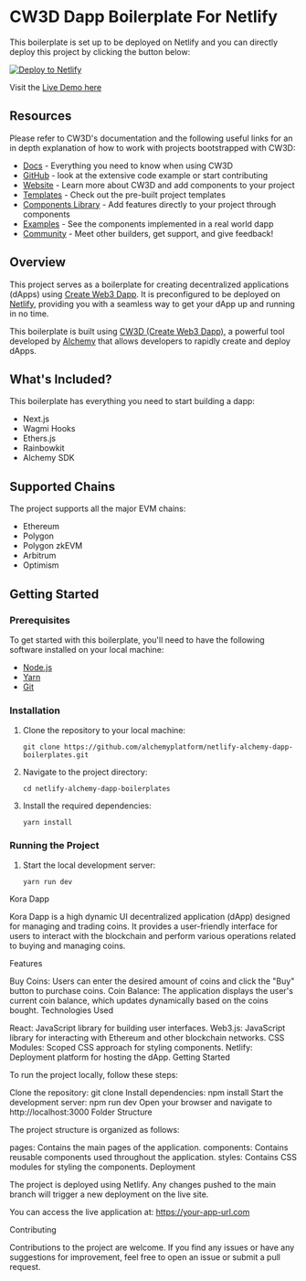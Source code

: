 # CW3D Dapp Boilerplate For Netlify

This boilerplate is set up to be deployed on Netlify and you can directly deploy this project by clicking the button below:

[![Deploy to Netlify](https://www.netlify.com/img/deploy/button.svg)](https://app.netlify.com/start/deploy?repository=https://github.com/alchemyplatform/netlify-alchemy-dapp-boilerplates)

Visit the [Live Demo here](https://alchemy-cw3d-dapp-boilerplate.netlify.app/)

## Resources
Please refer to CW3D's documentation and the following useful links for an in depth explanation of how to work with projects bootstrapped with CW3D:

-   [Docs](https://docs.alchemy.com/docs/create-web3-dapp) - Everything you need to know when using CW3D
-   [GitHub](https://github.com/alchemyplatform/create-web3-dapp) - look at the extensive code example or start contributing
-   [Website](https://createweb3dapp.alchemy.com) - Learn more about CW3D and add components to your project
-   [Templates](https://createweb3dapp.alchemy.com/#templates) - Check out the pre-built project templates
-   [Components Library](https://createweb3dapp.alchemy.com/#components) - Add features directly to your project through components
-   [Examples](https://github.com/alchemyplatform/create-web3-dapp-examples) - See the components implemented in a real world dapp
-   [Community](https://t.me/createweb3dapp) - Meet other builders, get support, and give feedback!

## Overview

This project serves as a boilerplate for creating decentralized applications (dApps) using [Create Web3 Dapp](https://github.com/alchemyplatform/create-web3-dapp). It is preconfigured to be deployed on [Netlify](https://www.netlify.com/), providing you with a seamless way to get your dApp up and running in no time.

This boilerplate is built using [CW3D (Create Web3 Dapp)](https://github.com/alchemyplatform/create-web3-dapp), a powerful tool developed by [Alchemy](https://www.alchemy.com/) that allows developers to rapidly create and deploy dApps.

## What's Included?

This boilerplate has everything you need to start building a dapp:

- Next.js
- Wagmi Hooks
- Ethers.js
- Rainbowkit
- Alchemy SDK

## Supported Chains

The project supports all the major EVM chains:

 - Ethereum
 - Polygon
 - Polygon zkEVM
 - Arbitrum
 - Optimism

## Getting Started

### Prerequisites

To get started with this boilerplate, you'll need to have the following software installed on your local machine:

- [Node.js](https://nodejs.org/)
- [Yarn](https://yarnpkg.com/)
- [Git](https://git-scm.com/)

### Installation

1. Clone the repository to your local machine:
   ```
   git clone https://github.com/alchemyplatform/netlify-alchemy-dapp-boilerplates.git
   ```
2. Navigate to the project directory:
   ```
   cd netlify-alchemy-dapp-boilerplates
   ```
3. Install the required dependencies:
   ```
   yarn install
   ```

### Running the Project

1. Start the local development server:
   ```
   yarn run dev
Kora Dapp

Kora Dapp is a high dynamic UI decentralized application (dApp) designed for managing and trading coins. It provides a user-friendly interface for users to interact with the blockchain and perform various operations related to buying and managing coins.

Features

Buy Coins: Users can enter the desired amount of coins and click the "Buy" button to purchase coins.
Coin Balance: The application displays the user's current coin balance, which updates dynamically based on the coins bought.
Technologies Used

React: JavaScript library for building user interfaces.
Web3.js: JavaScript library for interacting with Ethereum and other blockchain networks.
CSS Modules: Scoped CSS approach for styling components.
Netlify: Deployment platform for hosting the dApp.
Getting Started

To run the project locally, follow these steps:

Clone the repository: git clone <repository-url>
Install dependencies: npm install
Start the development server: npm run dev
Open your browser and navigate to http://localhost:3000
Folder Structure

The project structure is organized as follows:

pages: Contains the main pages of the application.
components: Contains reusable components used throughout the application.
styles: Contains CSS modules for styling the components.
Deployment

The project is deployed using Netlify. Any changes pushed to the main branch will trigger a new deployment on the live site.

You can access the live application at: https://your-app-url.com

Contributing

Contributions to the project are welcome. If you find any issues or have any suggestions for improvement, feel free to open an issue or submit a pull request.

